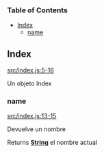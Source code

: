 <!-- Generated by documentation.js. Update this documentation by updating the source code. -->

### Table of Contents

-   [Index](#index)
    -   [name](#name)

## Index

[src/index.js:5-16](https://github.com/lmsp/general-library-starter/blob/192bfcde252c9458f19b995e9f6cede7563970ea/src/index.js#L5-L16 "Source code on GitHub")

Un objeto Index

### name

[src/index.js:13-15](https://github.com/lmsp/general-library-starter/blob/192bfcde252c9458f19b995e9f6cede7563970ea/src/index.js#L13-L15 "Source code on GitHub")

Devuelve un nombre

Returns **[String](https://developer.mozilla.org/en-US/docs/Web/JavaScript/Reference/Global_Objects/String)** el nombre actual
